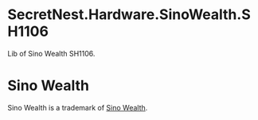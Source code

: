 # SecretNest.Hardware.SinoWealth.SH1106
Lib of Sino Wealth SH1106.

# Sino Wealth
Sino Wealth is a trademark of [Sino Wealth](http://www.sinowealth.com/).
